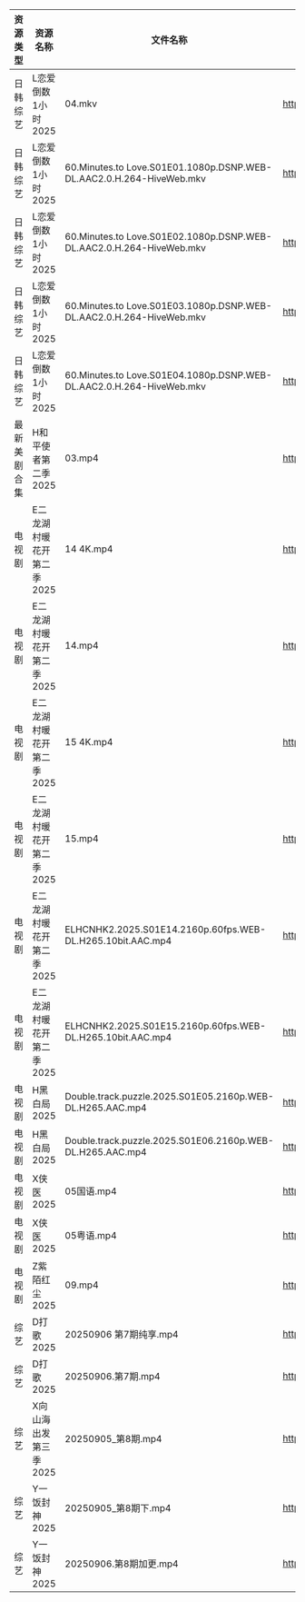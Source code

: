 | 资源类型   | 资源名称            | 文件名称                                                                 | 分享链接                                 | 更新时间                |
| ------ | --------------- | -------------------------------------------------------------------- | ------------------------------------ | ------------------- |
| 日韩综艺   | L恋爱倒数1小时2025    | 04.mkv                                                               | https://pan.quark.cn/s/8e32fe75dba6  | 2025-09-06 16:30:39 |
| 日韩综艺   | L恋爱倒数1小时2025    | 60.Minutes.to Love.S01E01.1080p.DSNP.WEB-DL.AAC2.0.H.264-HiveWeb.mkv | https://pan.quark.cn/s/8e32fe75dba6  | 2025-09-06 10:30:40 |
| 日韩综艺   | L恋爱倒数1小时2025    | 60.Minutes.to Love.S01E02.1080p.DSNP.WEB-DL.AAC2.0.H.264-HiveWeb.mkv | https://pan.quark.cn/s/8e32fe75dba6  | 2025-09-06 10:30:36 |
| 日韩综艺   | L恋爱倒数1小时2025    | 60.Minutes.to Love.S01E03.1080p.DSNP.WEB-DL.AAC2.0.H.264-HiveWeb.mkv | https://pan.quark.cn/s/8e32fe75dba6  | 2025-09-06 10:30:44 |
| 日韩综艺   | L恋爱倒数1小时2025    | 60.Minutes.to Love.S01E04.1080p.DSNP.WEB-DL.AAC2.0.H.264-HiveWeb.mkv | https://pan.quark.cn/s/8e32fe75dba6  | 2025-09-06 10:30:53 |
| 最新美剧合集 | H和平使者第二季2025    | 03.mp4                                                               | https://www.alipan.com/s/5Gf8XwFvkUq | 2025-09-06 09:59:39 |
| 电视剧    | E二龙湖村暖花开第二季2025 | 14 4K.mp4                                                            | https://www.alipan.com/s/8v2qX3dsefF | 2025-09-06 17:59:30 |
| 电视剧    | E二龙湖村暖花开第二季2025 | 14.mp4                                                               | https://www.alipan.com/s/8v2qX3dsefF | 2025-09-06 17:59:29 |
| 电视剧    | E二龙湖村暖花开第二季2025 | 15 4K.mp4                                                            | https://www.alipan.com/s/8v2qX3dsefF | 2025-09-06 17:59:28 |
| 电视剧    | E二龙湖村暖花开第二季2025 | 15.mp4                                                               | https://www.alipan.com/s/8v2qX3dsefF | 2025-09-06 17:59:28 |
| 电视剧    | E二龙湖村暖花开第二季2025 | ELHCNHK2.2025.S01E14.2160p.60fps.WEB-DL.H265.10bit.AAC.mp4           | https://pan.quark.cn/s/8fd0747e49e4  | 2025-09-06 16:15:35 |
| 电视剧    | E二龙湖村暖花开第二季2025 | ELHCNHK2.2025.S01E15.2160p.60fps.WEB-DL.H265.10bit.AAC.mp4           | https://pan.quark.cn/s/8fd0747e49e4  | 2025-09-06 16:15:32 |
| 电视剧    | H黑白局2025        | Double.track.puzzle.2025.S01E05.2160p.WEB-DL.H265.AAC.mp4            | https://pan.quark.cn/s/18c72e14cfcd  | 2025-09-06 16:17:31 |
| 电视剧    | H黑白局2025        | Double.track.puzzle.2025.S01E06.2160p.WEB-DL.H265.AAC.mp4            | https://pan.quark.cn/s/18c72e14cfcd  | 2025-09-06 16:17:28 |
| 电视剧    | X侠医2025         | 05国语.mp4                                                             | https://pan.quark.cn/s/9e02baaca836  | 2025-09-06 10:24:25 |
| 电视剧    | X侠医2025         | 05粤语.mp4                                                             | https://pan.quark.cn/s/9e02baaca836  | 2025-09-06 10:24:30 |
| 电视剧    | Z紫陌红尘2025       | 09.mp4                                                               | https://pan.quark.cn/s/e01afc77ddcf  | 2025-09-06 21:27:48 |
| 综艺     | D打歌2025         | 20250906 第7期纯享.mp4                                                   | https://pan.quark.cn/s/bd23329f1a1a  | 2025-09-06 16:28:40 |
| 综艺     | D打歌2025         | 20250906.第7期.mp4                                                     | https://pan.quark.cn/s/bd23329f1a1a  | 2025-09-06 16:28:43 |
| 综艺     | X向山海出发第三季2025   | 20250905_第8期.mp4                                                     | https://www.alipan.com/s/e8WMpKpkP9w | 2025-09-06 00:01:09 |
| 综艺     | Y一饭封神2025       | 20250905_第8期下.mp4                                                    | https://www.alipan.com/s/w4Qpfj6YdVw | 2025-09-06 00:01:15 |
| 综艺     | Y一饭封神2025       | 20250906.第8期加更.mp4                                                   | https://www.alipan.com/s/w4Qpfj6YdVw | 2025-09-06 18:00:52 |
